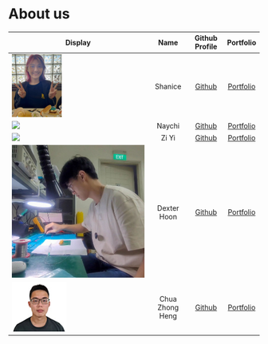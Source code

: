 # About us

Display |   Name   |              Github Profile              | Portfolio 
--------|:--------:|:----------------------------------------:|:---------:
![](images/aboutUs/shanice.jpg) | Shanice | [Github](https://github.com/ShaniceTang) | [Portfolio](team/shanicetang.md)
![](https://via.placeholder.com/100.png?text=Photo) |  Naychi  | [Github](https://github.com/NaychiMin/tp) | [Portfolio](team/naychimin.md)
![](https://via.placeholder.com/100.png?text=Photo) |  Zi Yi   | [Github](https://github.com/ziyi105) | [Portfolio](team/ziyi105.md)
![](images/aboutUs/dexter.jpg) | Dexter Hoon | [Github](https://github.com/DextheChik3n) | [Portfolio](team/dexthechik3n.md)
![](images/aboutUs/zhongheng.jpg) | Chua Zhong Heng | [Github](https://github.com/Cazh1/tp) | [Portfolio](team/cazh1.md)